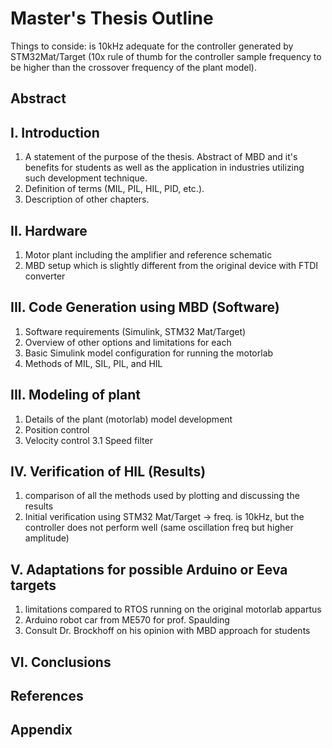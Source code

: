 # Master's Thesis Outline

Things to conside: is 10kHz adequate for the controller generated by STM32Mat/Target (10x rule of thumb for the controller sample frequency to be higher than the crossover frequency of the plant model).

## Abstract

## I. Introduction
  1. A statement of the purpose of the thesis. Abstract of MBD and it's benefits for students as well as the application in industries utilizing such development technique.
  2. Definition of terms (MIL, PIL, HIL, PID, etc.).
  3. Description of other chapters.
 
## II. Hardware
  1. Motor plant including the amplifier and reference schematic
  2. MBD setup which is slightly different from the original device with FTDI converter

## III. Code Generation using MBD (Software)
  1. Software requirements (Simulink, STM32 Mat/Target)
  2. Overview of other options and limitations for each
  3. Basic Simulink model configuration for running the motorlab
  4. Methods of MIL, SIL, PIL, and HIL

## III. Modeling of plant
  1. Details of the plant (motorlab) model development
  2. Position control
  3. Velocity control
    3.1 Speed filter

## IV. Verification of HIL (Results)
  1. comparison of all the methods used by plotting and discussing the results
  2. Initial verification using STM32 Mat/Target -> freq. is 10kHz, but the controller does not perform well (same oscillation freq but higher amplitude)

## V. Adaptations for possible Arduino or Eeva targets
  1. limitations compared to RTOS running on the original motorlab appartus
  2. Arduino robot car from ME570 for prof. Spaulding
  3. Consult Dr. Brockhoff on his opinion with MBD approach for students

## VI. Conclusions

## References

## Appendix
